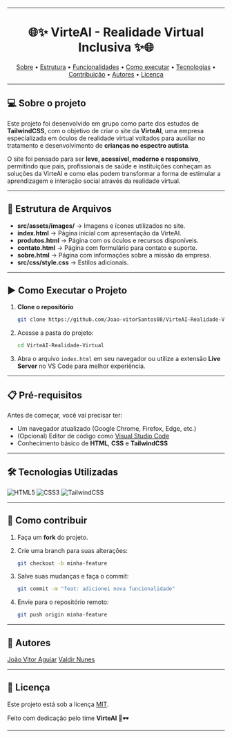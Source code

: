 

---

<h1 align="center"> 
	🌐✨ VirteAI - Realidade Virtual Inclusiva ✨🌐
</h1>

<p align="center">
 <a href="#-sobre-o-projeto">Sobre</a> •
 <a href="#-estrutura-de-arquivos">Estrutura</a> •
 <a href="#-funcionalidades">Funcionalidades</a> •
 <a href="#-como-executar-o-projeto">Como executar</a> • 
 <a href="#-tecnologias-utilizadas">Tecnologias</a> • 
 <a href="#-como-contribuir">Contribuição</a> • 
 <a href="#-autores">Autores</a> • 
 <a href="#-licença">Licença</a>
</p>

---

## 💻 Sobre o projeto

Este projeto foi desenvolvido em grupo como parte dos estudos de **TailwindCSS**, com o objetivo de criar o site da **VirteAI**, uma empresa especializada em óculos de realidade virtual voltados para auxiliar no tratamento e desenvolvimento de **crianças no espectro autista**.

O site foi pensado para ser **leve, acessível, moderno e responsivo**, permitindo que pais, profissionais de saúde e instituições conheçam as soluções da VirteAI e como elas podem transformar a forma de estimular a aprendizagem e interação social através da realidade virtual.

---

## 📂 Estrutura de Arquivos

* **src/assets/images/** → Imagens e ícones utilizados no site.
* **index.html** → Página inicial com apresentação da VirteAI.
* **produtos.html** → Página com os óculos e recursos disponíveis.
* **contato.html** → Página com formulário para contato e suporte.
* **sobre.html** → Página com informações sobre a missão da empresa.
* **src/css/style.css** → Estilos adicionais.

---

## ▶️ Como Executar o Projeto

1. **Clone o repositório**

   ```bash
   git clone https://github.com/Joao-vitorSantos08/VirteAI-Realidade-Virtual.git
   ```

2. Acesse a pasta do projeto:

   ```bash
   cd VirteAI-Realidade-Virtual
   ```

3. Abra o arquivo `index.html` em seu navegador ou utilize a extensão **Live Server** no VS Code para melhor experiência.

---

## 📋 Pré-requisitos

Antes de começar, você vai precisar ter:

* Um navegador atualizado (Google Chrome, Firefox, Edge, etc.)
* (Opcional) Editor de código como [Visual Studio Code](https://code.visualstudio.com/)
* Conhecimento básico de **HTML**, **CSS** e **TailwindCSS**

---

## 🛠️ Tecnologias Utilizadas

![HTML5](https://img.shields.io/badge/HTML5-E34F26?style=for-the-badge\&logo=html5\&logoColor=white)
![CSS3](https://img.shields.io/badge/CSS3-1572B6?style=for-the-badge\&logo=css3\&logoColor=white)
![TailwindCSS](https://img.shields.io/badge/Tailwind_CSS-38B2AC?style=for-the-badge\&logo=tailwind-css\&logoColor=white)

---

## 💪 Como contribuir

1. Faça um **fork** do projeto.
2. Crie uma branch para suas alterações:

   ```bash
   git checkout -b minha-feature
   ```
3. Salve suas mudanças e faça o commit:

   ```bash
   git commit -m "feat: adicionei nova funcionalidade"
   ```
4. Envie para o repositório remoto:

   ```bash
   git push origin minha-feature
   ```



---

## 🦸 Autores

 <a href="https://www.linkedin.com/in/jo%C3%A3o-vitor-48084b2b3/">João Vitor Aguiar</a> 
 <a href="https://www.linkedin.com/in/valdir-nunes-7b0a1122b/">Valdir Nunes</a>

---

## 📝 Licença

Este projeto está sob a licença [MIT](./LICENSE).

Feito com dedicação pelo time **VirteAI** 💙🕶️

---


